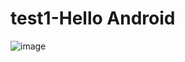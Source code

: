 # test1-Hello Android
![image](https://github.com/user-attachments/assets/4ac51095-96fb-4d4e-a41c-e331078a2ffc)
